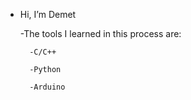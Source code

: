 - Hi, I’m Demet

    -The tools I learned in this process are:

        -C/C++
    
        -Python
    
        -Arduino
